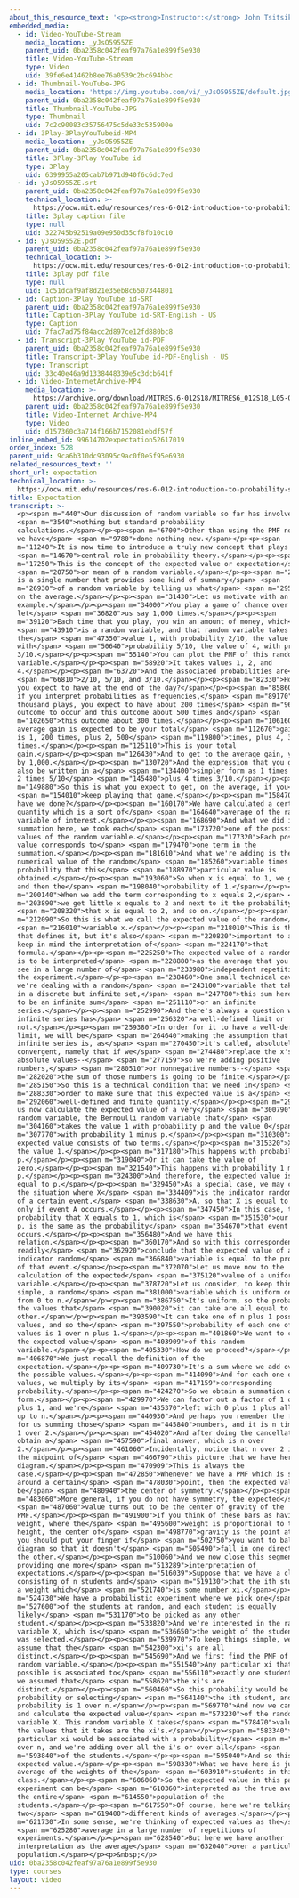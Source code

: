 ```yaml
---
about_this_resource_text: '<p><strong>Instructor:</strong> John Tsitsiklis</p>'
embedded_media:
  - id: Video-YouTube-Stream
    media_location: _yJsO5955ZE
    parent_uid: 0ba2358c042feaf97a76a1e899f5e930
    title: Video-YouTube-Stream
    type: Video
    uid: 39fe6e41462b8ee76a0539c2bc694bbc
  - id: Thumbnail-YouTube-JPG
    media_location: 'https://img.youtube.com/vi/_yJsO5955ZE/default.jpg'
    parent_uid: 0ba2358c042feaf97a76a1e899f5e930
    title: Thumbnail-YouTube-JPG
    type: Thumbnail
    uid: 7c2c90083c35756475c5de33c535900e
  - id: 3Play-3PlayYouTubeid-MP4
    media_location: _yJsO5955ZE
    parent_uid: 0ba2358c042feaf97a76a1e899f5e930
    title: 3Play-3Play YouTube id
    type: 3Play
    uid: 6399955a205cab7b971d940f6c6dc7ed
  - id: yJsO5955ZE.srt
    parent_uid: 0ba2358c042feaf97a76a1e899f5e930
    technical_location: >-
      https://ocw.mit.edu/resources/res-6-012-introduction-to-probability-spring-2018/part-i-the-fundamentals/expectation/yJsO5955ZE.srt
    title: 3play caption file
    type: null
    uid: 322745b92519a09e950d35cf8fb10c10
  - id: yJsO5955ZE.pdf
    parent_uid: 0ba2358c042feaf97a76a1e899f5e930
    technical_location: >-
      https://ocw.mit.edu/resources/res-6-012-introduction-to-probability-spring-2018/part-i-the-fundamentals/expectation/yJsO5955ZE.pdf
    title: 3play pdf file
    type: null
    uid: 1c51dcaf9af8d21e35eb8c6507344801
  - id: Caption-3Play YouTube id-SRT
    parent_uid: 0ba2358c042feaf97a76a1e899f5e930
    title: Caption-3Play YouTube id-SRT-English - US
    type: Caption
    uid: 7fac7ad75f84acc2d897ce12fd880bc8
  - id: Transcript-3Play YouTube id-PDF
    parent_uid: 0ba2358c042feaf97a76a1e899f5e930
    title: Transcript-3Play YouTube id-PDF-English - US
    type: Transcript
    uid: 33c40e46a9d1338448339e5c3dcb641f
  - id: Video-InternetArchive-MP4
    media_location: >-
      https://archive.org/download/MITRES.6-012S18/MITRES6_012S18_L05-08_300k.mp4
    parent_uid: 0ba2358c042feaf97a76a1e899f5e930
    title: Video-Internet Archive-MP4
    type: Video
    uid: d157360c3a714f166b7152081ebdf57f
inline_embed_id: 99614702expectation52617019
order_index: 528
parent_uid: 9ca6b310dc93095c9ac0f0e5f95e6930
related_resources_text: ''
short_url: expectation
technical_location: >-
  https://ocw.mit.edu/resources/res-6-012-introduction-to-probability-spring-2018/part-i-the-fundamentals/expectation
title: Expectation
transcript: >-
  <p><span m="440">Our discussion of random variable so far has involved</span>
  <span m="3540">nothing but standard probability
  calculations.</span></p><p><span m="6700">Other than using the PMF notation,
  we have</span> <span m="9780">done nothing new.</span></p><p><span
  m="11240">It is now time to introduce a truly new concept that plays a</span>
  <span m="14670">central role in probability theory.</span></p><p><span
  m="17250">This is the concept of the expected value or expectation</span>
  <span m="20750">or mean of a random variable.</span></p><p><span m="23220">It
  is a single number that provides some kind of summary</span> <span
  m="26930">of a random variable by telling us what</span> <span m="29590">it is
  on the average.</span></p><p><span m="31430">Let us motivate with an
  example.</span></p><p><span m="34000">You play a game of chance over and over,
  let</span> <span m="36820">us say 1,000 times.</span></p><p><span
  m="39120">Each time that you play, you win an amount of money, which</span>
  <span m="43910">is a random variable, and that random variable takes
  the</span> <span m="47350">value 1, with probability 2/10, the value of 2,
  with</span> <span m="50640">probability 5/10, the value of 4, with probability
  3/10.</span></p><p><span m="55140">You can plot the PMF of this random
  variable.</span></p><p><span m="58920">It takes values 1, 2, and
  4.</span></p><p><span m="63720">And the associated probabilities are</span>
  <span m="66810">2/10, 5/10, and 3/10.</span></p><p><span m="82330">How much do
  you expect to have at the end of the day?</span></p><p><span m="85860">Well,
  if you interpret probabilities as frequencies,</span> <span m="89170">in a
  thousand plays, you expect to have about 200 times</span> <span m="96820">this
  outcome to occur and this outcome about 500 times and</span> <span
  m="102650">this outcome about 300 times.</span></p><p><span m="106160">So your
  average gain is expected to be your total</span> <span m="112670">gain, which
  is 1, 200 times, plus 2, 500</span> <span m="119800">times, plus 4, 300
  times.</span></p><p><span m="125110">This is your total
  gain.</span></p><p><span m="126430">And to get to the average gain, you divide
  by 1,000.</span></p><p><span m="130720">And the expression that you get can
  also be written in a</span> <span m="134400">simpler form as 1 times 2/10 plus
  2 times 5/10</span> <span m="145480">plus 4 times 3/10.</span></p><p><span
  m="149880">So this is what you expect to get, on the average, if you</span>
  <span m="154010">keep playing that game.</span></p><p><span m="158470">What
  have we done?</span></p><p><span m="160170">We have calculated a certain
  quantity which is a sort of</span> <span m="164640">average of the random
  variable of interest.</span></p><p><span m="168690">And what we did in this
  summation here, we took each</span> <span m="173720">one of the possible
  values of the random variable.</span></p><p><span m="177320">Each possible
  value corresponds to</span> <span m="179470">one term in the
  summation.</span></p><p><span m="181610">And what we're adding is the
  numerical value of the random</span> <span m="185260">variable times the
  probability that this</span> <span m="188970">particular value is
  obtained.</span></p><p><span m="193060">So when x is equal to 1, we get 1 here
  and then the</span> <span m="198040">probability of 1.</span></p><p><span
  m="200140">When we add the term corresponding to x equals 2,</span> <span
  m="203890">we get little x equals to 2 and next to it the probability</span>
  <span m="208320">that x is equal to 2, and so on.</span></p><p><span
  m="212090">So this is what we call the expected value of the random</span>
  <span m="216010">variable x.</span></p><p><span m="218010">This is the formula
  that defines it, but it's also</span> <span m="220820">important to always
  keep in mind the interpretation of</span> <span m="224170">that
  formula.</span></p><p><span m="225250">The expected value of a random variable
  is to be interpreted</span> <span m="228880">as the average that you expect to
  see in a large number of</span> <span m="233980">independent repetitions of
  the experiment.</span></p><p><span m="238460">One small technical caveat, if
  we're dealing with a random</span> <span m="243100">variable that takes values
  in a discrete but infinite set,</span> <span m="247780">this sum here is going
  to be an infinite sum</span> <span m="251110">or an infinite
  series.</span></p><p><span m="252990">And there's always a question whether an
  infinite series has</span> <span m="256320">a well-defined limit or
  not.</span></p><p><span m="259380">In order for it to have a well-defined
  limit, we will be</span> <span m="264640">making the assumption that this
  infinite series is, as</span> <span m="270450">it's called, absolutely
  convergent, namely that if we</span> <span m="274480">replace the x's by their
  absolute values--</span> <span m="277159">so we're adding positive
  numbers,</span> <span m="280510">or nonnegative numbers--</span> <span
  m="282020">the sum of those numbers is going to be finite.</span></p><p><span
  m="285150">So this is a technical condition that we need in</span> <span
  m="288330">order to make sure that this expected value is a</span> <span
  m="292060">well-defined and finite quantity.</span></p><p><span m="297930">Let
  us now calculate the expected value of a very</span> <span m="300790">simple
  random variable, the Bernoulli random variable that</span> <span
  m="304160">takes the value 1 with probability p and the value 0</span> <span
  m="307770">with probability 1 minus p.</span></p><p><span m="310300">The
  expected value consists of two terms.</span></p><p><span m="315320">X can take
  the value 1.</span></p><p><span m="317180">This happens with probability
  p.</span></p><p><span m="319040">Or it can take the value of
  zero.</span></p><p><span m="321540">This happens with probability 1 minus
  p.</span></p><p><span m="324300">And therefore, the expected value is just
  equal to p.</span></p><p><span m="329450">As a special case, we may consider
  the situation where X</span> <span m="334409">is the indicator random variable
  of a certain event,</span> <span m="338630">A, so that X is equal to 1 if and
  only if event A occurs.</span></p><p><span m="347450">In this case, the
  probability that X equals to 1, which is</span> <span m="351530">our parameter
  p, is the same as the probability</span> <span m="354670">that event A
  occurs.</span></p><p><span m="356480">And we have this
  relation.</span></p><p><span m="360170">And so with this correspondence, we
  readily</span> <span m="362920">conclude that the expected value of an
  indicator random</span> <span m="366840">variable is equal to the probability
  of that event.</span></p><p><span m="372070">Let us move now to the
  calculation of the expected</span> <span m="375120">value of a uniform random
  variable.</span></p><p><span m="378720">Let us consider, to keep things
  simple, a random</span> <span m="381000">variable which is uniform on the set
  from 0 to n.</span></p><p><span m="386750">It's uniform, so the probability of
  the values that</span> <span m="390020">it can take are all equal to each
  other.</span></p><p><span m="393590">It can take one of n plus 1 possible
  values, and so the</span> <span m="397550">probability of each one of the
  values is 1 over n plus 1.</span></p><p><span m="401860">We want to calculate
  the expected value</span> <span m="403909">of this random
  variable.</span></p><p><span m="405330">How do we proceed?</span></p><p><span
  m="406870">We just recall the definition of the
  expectation.</span></p><p><span m="409730">It's a sum where we add over all of
  the possible values.</span></p><p><span m="414090">And for each one of the
  values, we multiply by its</span> <span m="417159">corresponding
  probability.</span></p><p><span m="424270">So we obtain a summation of this
  form.</span></p><p><span m="429970">We can factor out a factor of 1 over n
  plus 1, and we're</span> <span m="435370">left with 0 plus 1 plus all the way
  up to n.</span></p><p><span m="440930">And perhaps you remember the formula
  for us summing those</span> <span m="445840">numbers, and it is n times n plus
  1 over 2.</span></p><p><span m="454020">And after doing the cancellations, we
  obtain a</span> <span m="457590">final answer, which is n over
  2.</span></p><p><span m="461060">Incidentally, notice that n over 2 is just
  the midpoint of</span> <span m="466790">this picture that we have here in this
  diagram.</span></p><p><span m="470909">This is always the
  case.</span></p><p><span m="472850">Whenever we have a PMF which is symmetric
  around a certain</span> <span m="478030">point, then the expected value will
  be</span> <span m="480940">the center of symmetry.</span></p><p><span
  m="483060">More general, if you do not have symmetry, the expected</span>
  <span m="487060">value turns out to be the center of gravity of the
  PMF.</span></p><p><span m="491900">If you think of these bars as having
  weight, where the</span> <span m="495600">weight is proportional to their
  height, the center of</span> <span m="498770">gravity is the point at which
  you should put your finger if</span> <span m="502750">you want to balance that
  diagram so that it doesn't</span> <span m="505490">fall in one direction or
  the other.</span></p><p><span m="510060">And we now close this segment by
  providing one more</span> <span m="513289">interpretation of
  expectations.</span></p><p><span m="516039">Suppose that we have a class
  consisting of n students and</span> <span m="519130">that the ith student has
  a weight which</span> <span m="521740">is some number xi.</span></p><p><span
  m="524730">We have a probabilistic experiment where we pick one</span> <span
  m="527600">of the students at random, and each student is equally
  likely</span> <span m="531170">to be picked as any other
  student.</span></p><p><span m="533820">And we're interested in the random
  variable X, which is</span> <span m="536650">the weight of the student that
  was selected.</span></p><p><span m="539970">To keep things simple, we will
  assume that the</span> <span m="542300">xi's are all
  distinct.</span></p><p><span m="545690">And we first find the PMF of this
  random variable.</span></p><p><span m="551540">Any particular xi that this
  possible is associated to</span> <span m="556110">exactly one student, because
  we assumed that</span> <span m="558620">the xi's are
  distinct.</span></p><p><span m="560460">So this probability would be the
  probability or selecting</span> <span m="564140">the ith student, and that
  probability is 1 over n.</span></p><p><span m="569770">And now we can proceed
  and calculate the expected value</span> <span m="573230">of the random
  variable X. This random variable X takes</span> <span m="578470">values, and
  the values that it takes are the xi's.</span></p><p><span m="583340">A
  particular xi would be associated with a probability</span> <span m="588540">1
  over n, and we're adding over all the i's or over all</span> <span
  m="593840">of the students.</span></p><p><span m="595040">And so this is the
  expected value.</span></p><p><span m="598330">What we have here is just the
  average of the weights of the</span> <span m="603910">students in this
  class.</span></p><p><span m="606060">So the expected value in this particular
  experiment can be</span> <span m="610360">interpreted as the true average over
  the entire</span> <span m="614550">population of the
  students.</span></p><p><span m="617550">Of course, here we're talking about
  two</span> <span m="619400">different kinds of averages.</span></p><p><span
  m="621730">In some sense, we're thinking of expected values as the</span>
  <span m="625280">average in a large number of repetitions of
  experiments.</span></p><p><span m="628540">But here we have another
  interpretation as the average</span> <span m="632040">over a particular
  population.</span></p><p>&nbsp;</p>
uid: 0ba2358c042feaf97a76a1e899f5e930
type: courses
layout: video
---
```

